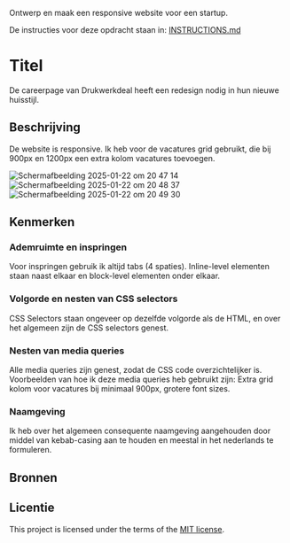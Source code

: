 Ontwerp en maak een responsive website voor een startup.

De instructies voor deze opdracht staan in: [INSTRUCTIONS.md](https://github.com/fdnd-task/the-startup-responsive-interactieve-website/blob/main/docs/INSTRUCTIONS.md)

# Titel
De careerpage van Drukwerkdeal heeft een redesign nodig in hun nieuwe huisstijl.

## Beschrijving
<!-- In de Beschrijving staat hoe je project er uit ziet, hoe het werkt en wat je er mee kan. -->
<!-- Voeg een mooie poster visual toe 📸 -->
<!-- Voeg een link toe naar Github Pages 🌐-->
De website is responsive. Ik heb voor de vacatures grid gebruikt, die bij 900px en 1200px een extra kolom vacatures toevoegen. 


![Scherm­afbeelding 2025-01-22 om 20 47 14](https://github.com/user-attachments/assets/ea0d14f6-c851-46d0-924a-213784a2c7ff)
![Scherm­afbeelding 2025-01-22 om 20 48 37](https://github.com/user-attachments/assets/fc35b49b-7297-473f-9213-947b07b1b4dc)
![Scherm­afbeelding 2025-01-22 om 20 49 30](https://github.com/user-attachments/assets/85b90d9e-0425-413d-b36b-e3cd405ce814)

## Kenmerken
<!-- Bij Kenmerken staat welke technieken zijn gebruikt en hoe. Wat is de HTML structuur? Wat zijn de belangrijkste dingen in CSS? Wat is er met JS gedaan en hoe? -->
### Ademruimte en inspringen
Voor inspringen gebruik ik altijd tabs (4 spaties). Inline-level elementen staan naast elkaar en block-level elementen onder elkaar.

### Volgorde en nesten van CSS selectors
CSS Selectors staan ongeveer op dezelfde volgorde als de HTML, en over het algemeen zijn de CSS selectors genest.

### Nesten van media queries
Alle media queries zijn genest, zodat de CSS code overzichtelijker is. Voorbeelden van hoe ik deze media queries heb gebruikt zijn: Extra grid kolom voor vacatures bij minimaal 900px, grotere font sizes.

### Naamgeving
Ik heb over het algemeen consequente naamgeving aangehouden door middel van kebab-casing aan te houden en meestal in het nederlands te formuleren.

## Bronnen

## Licentie

This project is licensed under the terms of the [MIT license](./LICENSE).



